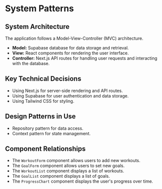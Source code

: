 # System Patterns

## System Architecture

The application follows a Model-View-Controller (MVC) architecture.

-   **Model:** Supabase database for data storage and retrieval.
-   **View:** React components for rendering the user interface.
-   **Controller:** Next.js API routes for handling user requests and interacting with the database.

## Key Technical Decisions

-   Using Next.js for server-side rendering and API routes.
-   Using Supabase for user authentication and data storage.
-   Using Tailwind CSS for styling.

## Design Patterns in Use

-   Repository pattern for data access.
-   Context pattern for state management.

## Component Relationships

-   The `WorkoutForm` component allows users to add new workouts.
-   The `GoalForm` component allows users to set new goals.
-   The `WorkoutList` component displays a list of workouts.
-   The `GoalList` component displays a list of goals.
-   The `ProgressChart` component displays the user's progress over time.
